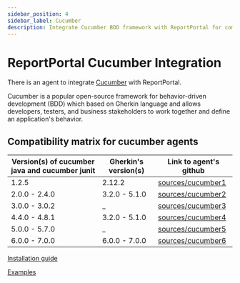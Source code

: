 ```yaml
---
sidebar_position: 4
sidebar_label: Cucumber
description: Integrate Cucumber BDD framework with ReportPortal for comprehensive test automation reporting tools and behavior-driven testing analysis.
---
```


# ReportPortal Cucumber Integration

There is an agent to integrate [Cucumber](https://cucumber.io/) with ReportPortal.

Cucumber is a popular open-source framework for behavior-driven development (BDD) which based on Gherkin language and allows developers, testers, and business stakeholders to work together and define an application's behavior.

## Compatibility matrix for cucumber agents

| Version(s) of cucumber java and cucumber junit | Gherkin's version(s) | Link to agent's github |
| - | - | - |
| 1.2.5  | 2.12.2  | [sources/cucumber1](https://github.com/reportportal/agent-java-cucumber) |
| 2.0.0 - 2.4.0 | 3.2.0 - 5.1.0 | [sources/cucumber2](https://github.com/reportportal/agent-java-cucumber2) |
| 3.0.0 - 3.0.2 | _ | [sources/cucumber3](https://github.com/reportportal/agent-java-cucumber3) |
| 4.4.0 - 4.8.1  | 3.2.0 - 5.1.0 | [sources/cucumber4](https://github.com/reportportal/agent-java-cucumber4) |
| 5.0.0 - 5.7.0  | _ | [sources/cucumber5](https://github.com/reportportal/agent-java-cucumber5) |
| 6.0.0 - 7.0.0  | 6.0.0 - 7.0.0 | [sources/cucumber6](https://github.com/reportportal/agent-java-cucumber6) |

[Installation guide](https://github.com/reportportal/agent-java-cucumber#readme)

[Examples](https://github.com/reportportal/examples-java/tree/master/example-cucumber)
